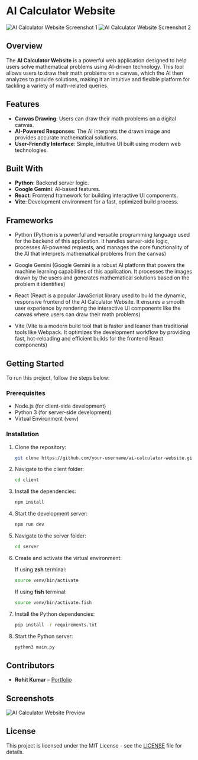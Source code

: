 # AI Calculator Website

![AI Calculator Website Screenshot 1](path_to_your_website_image)
![AI Calculator Website Screenshot 2](path_to_your_website_image)


## Overview

The **AI Calculator Website** is a powerful web application designed to help users solve mathematical problems using AI-driven technology. This tool allows users to draw their math problems on a canvas, which the AI then analyzes to provide solutions, making it an intuitive and flexible platform for tackling a variety of math-related queries.

## Features

- **Canvas Drawing**: Users can draw their math problems on a digital canvas.
- **AI-Powered Responses**: The AI interprets the drawn image and provides accurate mathematical solutions.
- **User-Friendly Interface**: Simple, intuitive UI built using modern web technologies.

## Built With

- **Python**: Backend server logic.
- **Google Gemini**: AI-based features.
- **React**: Frontend framework for building interactive UI components.
- **Vite**: Development environment for a fast, optimized build process.

## Frameworks

- Python (Python is a powerful and versatile programming language used for the backend of this application. It handles server-side logic, processes AI-powered requests, and manages the core functionality of the AI that interprets mathematical problems from the canvas)


- Google Gemini (Google Gemini is a robust AI platform that powers the machine learning capabilities of this application. It processes the images drawn by the users and generates mathematical solutions based on the problem it identifies)


- React (React is a popular JavaScript library used to build the dynamic, responsive frontend of the AI Calculator Website. It ensures a smooth user experience by rendering the interactive UI components like the canvas where users can draw their math problems)


- Vite (Vite is a modern build tool that is faster and leaner than traditional tools like Webpack. It optimizes the development workflow by providing fast, hot-reloading and efficient builds for the frontend React components)

## Getting Started

To run this project, follow the steps below:

### Prerequisites

- Node.js (for client-side development)
- Python 3 (for server-side development)
- Virtual Environment (`venv`)

### Installation

1. Clone the repository:

   ```bash
   git clone https://github.com/your-username/ai-calculator-website.git
   ```

2. Navigate to the client folder:

   ```bash
   cd client
   ```

3. Install the dependencies:

   ```bash
   npm install
   ```

4. Start the development server:

   ```bash
   npm run dev
   ```

5. Navigate to the server folder:

   ```bash
   cd server
   ```

6. Create and activate the virtual environment:

   If using **zsh** terminal:

   ```bash
   source venv/bin/activate
   ```

   If using **fish** terminal:

   ```bash
   source venv/bin/activate.fish
   ```

7. Install the Python dependencies:

   ```bash
   pip install -r requirements.txt
   ```

8. Start the Python server:

   ```bash
   python3 main.py
   ```

## Contributors

- **Rohit Kumar** – [Portfolio](https://www.rohitsaraf.in)

## Screenshots

![AI Calculator Website Preview](path_to_your_website_image)

## License

This project is licensed under the MIT License - see the [LICENSE](LICENSE) file for details.
